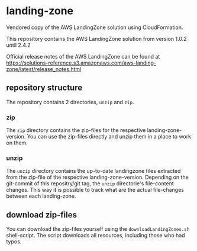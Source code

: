 # landing-zone

Vendored copy of the AWS LandingZone solution using CloudFormation.

This repository contains the AWS LandingZone solution from version 1.0.2 until 2.4.2

Official release notes of the AWS LandingZone can be found at https://solutions-reference.s3.amazonaws.com/aws-landing-zone/latest/release_notes.html

## repository structure

The repository contains 2 directories, `unzip` and `zip`.

### zip

The `zip` directory contains the zip-files for the respective landing-zone-version. You can use the zip-files directly and unzip them in a place to work on them.

### unzip

The `unzip` directory contains the up-to-date landingzone files extracted from the zip-file of the respective landing-zone-version. Depending on the git-commit of this repositry/git tag, the `unzip` directorie's file-content changes. This way it is possible to track what are the actual file-changes between each landing-zone.

## download zip-files

You can download the zip-files yourself using the `downloadLandingZones.sh` shell-script. The script downloads all resources, including those who had typos.

